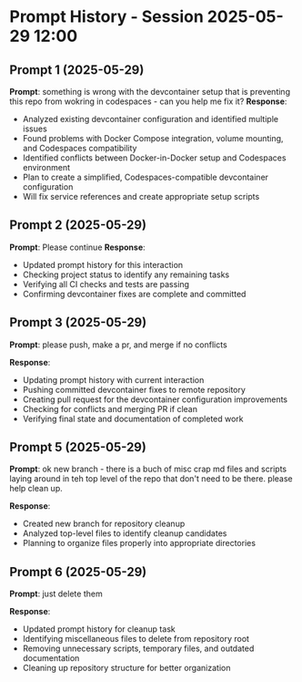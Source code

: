 # Prompt History - Session 2025-05-29 12:00

## Prompt 1 (2025-05-29)
**Prompt**: something is wrong with the devcontainer setup that is preventing this repo from wokring in codespaces - can you help me fix it?
**Response**: 
- Analyzed existing devcontainer configuration and identified multiple issues
- Found problems with Docker Compose integration, volume mounting, and Codespaces compatibility
- Identified conflicts between Docker-in-Docker setup and Codespaces environment
- Plan to create a simplified, Codespaces-compatible devcontainer configuration
- Will fix service references and create appropriate setup scripts

## Prompt 2 (2025-05-29)
**Prompt**: Please continue
**Response**: 
- Updated prompt history for this interaction
- Checking project status to identify any remaining tasks
- Verifying all CI checks and tests are passing
- Confirming devcontainer fixes are complete and committed

## Prompt 3 (2025-05-29)

**Prompt**: please push, make a pr, and merge if no conflicts

**Response**: 
- Updating prompt history with current interaction
- Pushing committed devcontainer fixes to remote repository
- Creating pull request for the devcontainer configuration improvements
- Checking for conflicts and merging PR if clean
- Verifying final state and documentation of completed work

## Prompt 5 (2025-05-29)

**Prompt**: ok new branch - there is a buch of misc crap md files and scripts laying around in teh top level of the repo that don't need to be there. please help clean up.

**Response**: 
- Created new branch for repository cleanup
- Analyzed top-level files to identify cleanup candidates
- Planning to organize files properly into appropriate directories

## Prompt 6 (2025-05-29)

**Prompt**: just delete them

**Response**: 
- Updated prompt history for cleanup task
- Identifying miscellaneous files to delete from repository root
- Removing unnecessary scripts, temporary files, and outdated documentation
- Cleaning up repository structure for better organization
